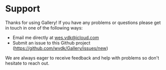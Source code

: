 # Support

Thanks for using Gallery! If you have any problems or questions please get in touch in one of the following ways:

- Email me directly at wes.vdk@icloud.com
- Submit an issue to this Github project (https://github.com/wvdk/Gallery/issues/new)

We are always eager to receive feedback and help with problems so don't hesitate to reach out. 
